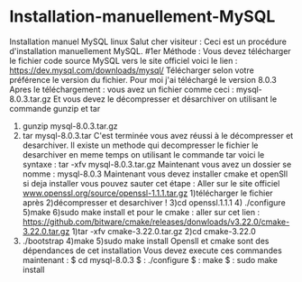 # Installation-manuellement-MySQL
Installation manuel MySQL linux 
Salut cher visiteur : 
Ceci est un procédure d'installation manuellement MySQL. 
        #1er Méthode : 
Vous devez télécharger le fichier code source MySQL vers le site officiel 
voici le lien : https://dev.mysql.com/downloads/mysql/
Télécharger selon votre préférence le version du fichier.
Pour moi j'ai téléchargé le version 8.0.3
Apres le téléchargement : vous avez un fichier comme ceci : mysql-8.0.3.tar.gz 
Et vous devez le décompresser et désarchiver on utilisant le commande gunzip et tar 
1) gunzip mysql-8.0.3.tar.gz
2) tar mysql-8.0.3.tar
C'est terminée vous avez réussi à le décompresser et desarchiver.
Il existe un methode qui decompresser le fichier le desarchiver en meme temps on utilisant le commande tar voici le syntaxe : tar -xfv mysql-8.0.3.tar.gz
Maintenant vous avez un dossier se nomme : mysql-8.0.3
Maintenant vous devez installer cmake et openSll si deja installer vous pouvez sauter cet étape : Aller sur le site officiel www.openssl.org/source/openssl-1.1.1.tar.gz 1)télécharger le fichier après 2)décompresser et desarchiver ! 3)cd openssl.1.1.1 4) ./configure 5)make 6)sudo make install  et pour le cmake : aller sur cet lien : https://github.com/bitware/cmake/releases/donwloads/v3.22.0/cmake-3.22.0.tar.gz 1)tar -xfv cmake-3.22.0.tar.gz 2)cd cmake-3.22.0
3) ./bootstrap 4)make 5)sudo make install
Opensll et cmake sont des dépendances de cet installation
Vous devez execute ces commandes maintenant :
$ cd  mysql-8.0.3
$ : ./configure
$ : make
$ : sudo make install 

